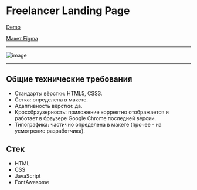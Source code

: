 # Freelancer Landing Page
[Demo](https://anmeshkov.github.io/landwind-landing-page/)

[Макет Figma](https://www.figma.com/file/FjsbvcLxMdTC9Z0v86mMJJ/Landing-page-for-Tailwind-CSS---Landwind-(Community)?node-id=1%3A16010)
___
![image](https://github.com/anmeshkov/landwind-landing-page/assets/97451331/89a6346e-ac5f-41d2-9f29-69c3390fd3ae)

___

## Общие технические требования
- Стандарты вёрстки: HTML5, CSS3.
- Сетка: определена в макете.
- Адаптивность вёрстки: да.
- Кроссбраузерность: приложение корректно отображается и работает в браузере Google Chrome последней версии.
- Типографика: частично определена в макете (прочее - на усмотрение разработчика).

## Стек
- HTML
- CSS
- JavaScript
- FontAwesome
